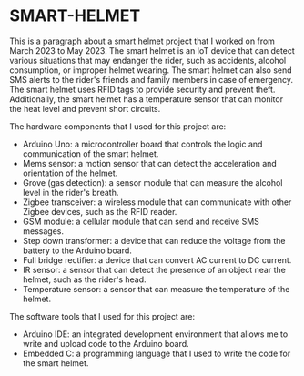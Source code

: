 # SMART-HELMET


This is a paragraph about a smart helmet project that I worked on from March 2023 to May 2023. The smart helmet is an IoT device that can detect various situations that may endanger the rider, such as accidents, alcohol consumption, or improper helmet wearing. The smart helmet can also send SMS alerts to the rider's friends and family members in case of emergency. The smart helmet uses RFID tags to provide security and prevent theft. Additionally, the smart helmet has a temperature sensor that can monitor the heat level and prevent short circuits.

The hardware components that I used for this project are:

- Arduino Uno: a microcontroller board that controls the logic and communication of the smart helmet.
- Mems sensor: a motion sensor that can detect the acceleration and orientation of the helmet.
- Grove (gas detection): a sensor module that can measure the alcohol level in the rider's breath.
- Zigbee transceiver: a wireless module that can communicate with other Zigbee devices, such as the RFID reader.
- GSM module: a cellular module that can send and receive SMS messages.
- Step down transformer: a device that can reduce the voltage from the battery to the Arduino board.
- Full bridge rectifier: a device that can convert AC current to DC current.
- IR sensor: a sensor that can detect the presence of an object near the helmet, such as the rider's head.
- Temperature sensor: a sensor that can measure the temperature of the helmet.

The software tools that I used for this project are:

- Arduino IDE: an integrated development environment that allows me to write and upload code to the Arduino board.
- Embedded C: a programming language that I used to write the code for the smart helmet.
